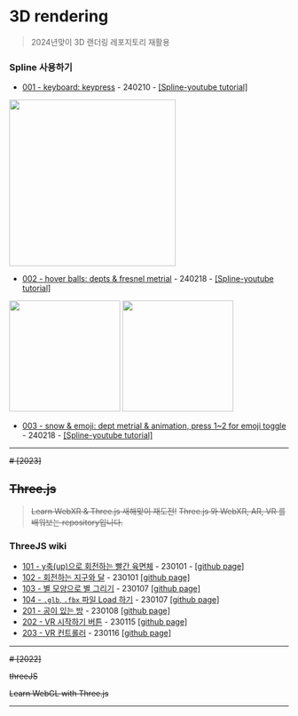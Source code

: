 
# 3D rendering

> 2024년맞이 3D 랜더링 레포지토리 재활용 

### Spline 사용하기

- [001 - keyboard: keypress](https://994gw4.csb.app/?spline-index=0) - 240210 - [[Spline-youtube tutorial]](https://www.youtube.com/watch?v=cdru3Ibj8Eg)

<img src="https://github.com/dusunax/threeD/assets/94776135/320367cb-7739-4d7d-b49d-0bcf5fe3d2d2" width="300">

- [002 - hover balls: depts & fresnel metrial](https://994gw4.csb.app/?spline-index=1) - 240218 - [[Spline-youtube tutorial]](https://www.youtube.com/watch?v=P2bv2mn7bCk)

<img src="https://github.com/dusunax/threeD/assets/94776135/111c9b2b-231b-4c0e-a181-26d7fb0451a9" height="200" />
<img src="https://github.com/dusunax/threeD/assets/94776135/3d218e56-efe3-49f5-adb7-687272a48a30" height="200" />

- [003 - snow & emoji: dept metrial & animation, press 1~2 for emoji toggle](https://994gw4.csb.app/?spline-index=2) - 240218 - [[Spline-youtube tutorial]](https://www.youtube.com/watch?v=LY8HvCBvlJo)

---

~~# [2023]~~
## ~~Three.js~~

> ~~Learn WebXR & Three.js 새해맞이 재도전!~~
> ~~Three.js 와 WebXR, AR, VR 를 배워보는 repository입니다.~~

<!-- 
### ~~계획~~

- [udemy 강의(5시간 13분)](https://www.udemy.com/course/learn-webxr/)를 따라가며 진행
- 현재 FE 로드맵과 큰 관련이 없으므로, 주말에 취미로 진행

### ~~목표~~

- Three.js(ES6 Module)를 사용해 AR, VR을 구현하는 기초 내용을 학습합니다.
- 기초 학습 후, 간단한 예제를 직접 만들어봅니다.
-->

### ThreeJS wiki

- [101 - y축(up)으로 회전하는 빨간 육면체](https://github.com/dusunax/threeD/wiki/101--y%EC%B6%95(up)%EC%9C%BC%EB%A1%9C-%ED%9A%8C%EC%A0%84%ED%95%98%EB%8A%94-%EB%B9%A8%EA%B0%84-%EC%9C%A1%EB%A9%B4%EC%B2%B4) - 
230101 - [[github page]](https://dusunax.github.io/threeD/lecture/lecture101_setup/)
- [102 - 회전하는 지구와 달](https://github.com/dusunax/threeD/wiki/102---%ED%9A%8C%EC%A0%84%ED%95%98%EB%8A%94-%EC%A7%80%EA%B5%AC%EC%99%80-%EB%8B%AC) - 
230101 
[[github page]](https://dusunax.github.io/threeD/lecture/lecture102_earth-and-moon/)
- [103 - 별 모양으로 별 그리기](https://github.com/dusunax/threeD/wiki/103-%EB%B3%84-%EB%AA%A8%EC%96%91%EC%9C%BC%EB%A1%9C-%EB%B3%84-%EA%B7%B8%EB%A6%AC%EA%B8%B0) - 
230107 
[[github page]](https://dusunax.github.io/threeD/lecture/lecture103/)
- [104 - `.glb`, `.fbx` 파일 Load 하기](https://github.com/dusunax/threeD/wiki/104-glb,-fbx-%ED%8C%8C%EC%9D%BC-Load-%ED%95%98%EA%B8%B0) - 230107 
[[github page]](https://dusunax.github.io/threeD/lecture/lecture104_loader/)
- [201 - 공이 있는 방](https://github.com/dusunax/threeD/wiki/201-%EA%B3%B5%EC%9D%B4-%EC%9E%88%EB%8A%94-%EB%B0%A9) - 230108 
[[github page]](https://dusunax.github.io/threeD/lecture/lecture201_vr-setup/)
- [202 - VR 시작하기 버튼](https://github.com/dusunax/threeD/wiki/202-VR-%EC%8B%9C%EC%9E%91%ED%95%98%EA%B8%B0-%EB%B2%84%ED%8A%BC) - 230115 
[[github page]](https://dusunax.github.io/threeD/lecture/lecture202_vr-class/)
- [203 - VR 컨트롤러](https://github.com/dusunax/threeD/wiki/203-VR-%EC%BB%A8%ED%8A%B8%EB%A1%A4%EB%9F%AC) - 230116 [[github page]](https://dusunax.github.io/threeD/lecture/lecture203/)

---
~~# [2022]~~

~~threeJS~~

~~Learn WebGL with Three.js~~

---
